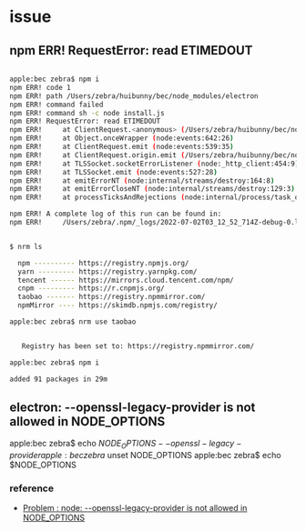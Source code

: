 # issue

## npm ERR! RequestError: read ETIMEDOUT

```bash

apple:bec zebra$ npm i
npm ERR! code 1
npm ERR! path /Users/zebra/huibunny/bec/node_modules/electron
npm ERR! command failed
npm ERR! command sh -c node install.js
npm ERR! RequestError: read ETIMEDOUT
npm ERR!     at ClientRequest.<anonymous> (/Users/zebra/huibunny/bec/node_modules/got/source/request-as-event-emitter.js:178:14)
npm ERR!     at Object.onceWrapper (node:events:642:26)
npm ERR!     at ClientRequest.emit (node:events:539:35)
npm ERR!     at ClientRequest.origin.emit (/Users/zebra/huibunny/bec/node_modules/@szmarczak/http-timer/source/index.js:37:11)
npm ERR!     at TLSSocket.socketErrorListener (node:_http_client:454:9)
npm ERR!     at TLSSocket.emit (node:events:527:28)
npm ERR!     at emitErrorNT (node:internal/streams/destroy:164:8)
npm ERR!     at emitErrorCloseNT (node:internal/streams/destroy:129:3)
npm ERR!     at processTicksAndRejections (node:internal/process/task_queues:83:21)

npm ERR! A complete log of this run can be found in:
npm ERR!     /Users/zebra/.npm/_logs/2022-07-02T03_12_52_714Z-debug-0.log


$ nrm ls

  npm ---------- https://registry.npmjs.org/
  yarn --------- https://registry.yarnpkg.com/
  tencent ------ https://mirrors.cloud.tencent.com/npm/
  cnpm --------- https://r.cnpmjs.org/
  taobao ------- https://registry.npmmirror.com/
  npmMirror ---- https://skimdb.npmjs.com/registry/

apple:bec zebra$ nrm use taobao


   Registry has been set to: https://registry.npmmirror.com/

apple:bec zebra$ npm i

added 91 packages in 29m

```

## electron: --openssl-legacy-provider is not allowed in NODE_OPTIONS
apple:bec zebra$ echo $NODE_OPTIONS
--openssl-legacy-provider
apple:bec zebra$ unset NODE_OPTIONS
apple:bec zebra$ echo $NODE_OPTIONS

### reference

* [Problem : node: --openssl-legacy-provider is not allowed in NODE_OPTIONS](https://www.reddit.com/r/node/comments/setruh/problem_node_openssllegacyprovider_is_not_allowed/)
